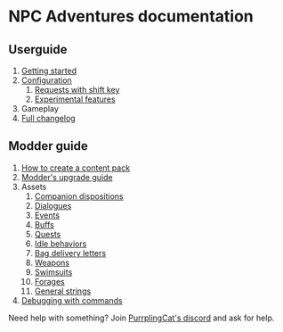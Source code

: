 # NPC Adventures documentation

## Userguide

1. [Getting started](guide/getting-started.md)
2. [Configuration](guide/configuration.md)
    1. [Requests with shift key](guide/requests-with-shift.md)
    2. [Experimental features](guide/experimental.md)
3. Gameplay
4. [Full changelog](changelog.md)

## Modder guide

1. [How to create a content pack](modding/content-packs.md)
2. [Modder's upgrade guide](modding/upgrading.md)
3. Assets
    1. [Companion dispositions](modding/dispositions.md)
    2. [Dialogues](modding/dialogues.md)
    3. [Events](modding/events.md)
    4. [Buffs](modding/buffs.md)
    5. [Quests](modding/quests.md)
    6. [Idle behaviors](modding/idle.md)
    7. [Bag delivery letters](modding/bag-letters.md)
    8. [Weapons](modding/weapons.md)
    9. [Swimsuits](modding/swimsuits.md)
    10. [Forages](modding/forages.md)
    11. [General strings](modding/strings.md)
4. [Debugging with commands](modding/commands.md)

Need help with something? Join [PurrplingCat's discord](https://discord.gg/wnEDqKF) and ask for help.
